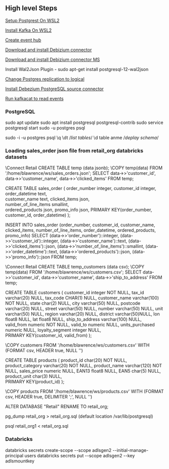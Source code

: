 ## High level Steps

[Setup Postgrest On WSL2](https://chloesun.medium.com/set-up-postgresql-on-wsl2-and-connect-to-postgresql-with-pgadmin-on-windows-ca7f0b7f38ab)

[Install Kafka On WSL2](https://michaeljohnpena.com/blog/kafka-wsl2/)

[Create event hub](https://learn.microsoft.com/en-us/azure/event-hubs/event-hubs-create)

[Download and install Debizium connector](https://dev.to/azure/tutorial-set-up-a-change-data-capture-architecture-on-azure-using-debezium-postgres-and-kafka-49h6)

[Download and install Debizium connector MS](https://learn.microsoft.com/en-us/azure/event-hubs/event-hubs-kafka-connect-debezium)

Install Wal2Json Plugin - sudo apt-get install postgresql-12-wal2json

[Change Postgres replication to logical](https://hevodata.com/learn/postgresql-logical-replication/#:~:text=To%20perform%20logical%20replication%20in,conf%20file.)

[Install Debezium PostgreSQL source connector](https://dev.to/azure/tutorial-set-up-a-change-data-capture-architecture-on-azure-using-debezium-postgres-and-kafka-49h6)

[Run kafkacat to read events](https://github.com/Azure/azure-event-hubs-for-kafka/tree/master/quickstart/kafkacat)


### PostgreSQL

sudo apt update
sudo apt install postgresql postgresql-contrib
sudo service postgresql start
sudo -u postgres psql

sudo -i -u postgres
psql
\q
\dt /*list tables*/
\d table anme  /*deplay schema*/


### Loading sales_order json file from retail_org databricks datasets

\Connect Retail 
CREATE TABLE temp (data jsonb);
\COPY temp(data) FROM '/home/blawrence/ws/sales_orders.json';
SELECT data->>'customer_id', data->>'customer_name', data->>'clicked_items' FROM temp;

CREATE TABLE sales_order (
	order_number integer,
	customer_id integer,
	order_datetime text,	
	customer_name text,
	clicked_items json,		
	number_of_line_items smallint,	
	ordered_products json,
	promo_info json,
	PRIMARY KEY(order_number, customer_id, order_datetime)
);

INSERT INTO sales_order (order_number, customer_id, customer_name, clicked_items, number_of_line_items,
						order_datetime, ordered_products, promo_info)
SELECT (data->>'order_number')::integer, (data->>'customer_id')::integer, (data->>'customer_name')::text, 
	(data->>'clicked_items')::json, (data->>'number_of_line_items')::smallint, 
	(data->>'order_datetime')::text, (data->>'ordered_products')::json, (data->>'promo_info')::json
FROM temp;

\Connect Retail 
CREATE TABLE temp_customers (data csv);
\COPY temp(data) FROM '/home/blawrence/ws/customers.csv';
SELECT data->>'customer_id', data->>'customer_name', data->>'ship_to_address' FROM temp;


CREATE TABLE customers (
	customer_id integer NOT NULL,
	tax_id varchar(20) NULL,
	tax_code CHAR(1) NULL,
	customer_name varchar(100) NOT NULL,
	state char(2) NULL,
	city varchar(50) NULL,
	postcode varchar(20) NULL,
	street varchar(50) NULL,
	number varchar(50) NULL, 
	unit varchar(50) NULL,
	region varchar(20) NULL,
	district varchar(50)NULL,
	lon float8 NULL,
	lat float8 NULL,
	ship_to_address varchar(100) NULL,
	valid_from numeric NOT NULL,
	valid_to numeric NULL,
	units_purchased numeric NULL,
	loyalty_segment integer NULL,	
	PRIMARY KEY(customer_id, valid_from)
);

\COPY customers FROM '/home/blawrence/ws/customers.csv' WITH (FORMAT csv, HEADER true, NULL '')

CREATE TABLE products (
	product_id char(20) NOT NULL,
	product_category varchar(20) NOT NULL,
	product_name varchar(120) NOT NULL,
	sales_price numeric NULL, 
	EAN13 float8 NULL,
	EAN5 char(5) NULL,
	product_unit char(3) NULL,	
	PRIMARY KEY(product_id)
);

\COPY products FROM '/home/blawrence/ws/products.csv' WITH (FORMAT csv, HEADER true, DELIMITER ';', NULL '')

ALTER DATABASE "Retail" RENAME TO retail_org;

pg_dump retail_org > retail_org.sql
(default location /var/lib/postgresql)

psql retail_org1 < retail_org.sql

### Databricks

databricks secrets create-scope --scope adlsgen2 --initial-manage-principal users
databricks secrets put --scope adlsgen2 --key adlsmountkey
